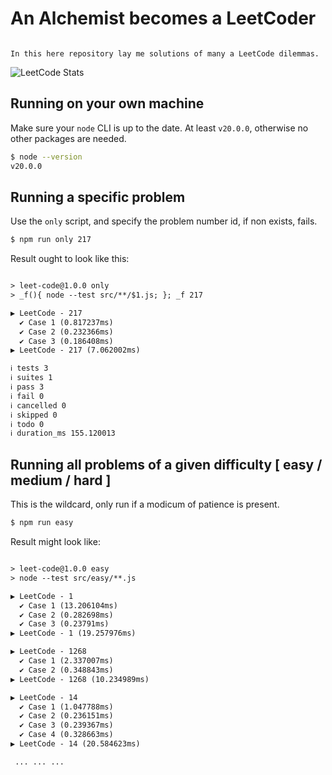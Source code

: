 # An Alchemist becomes a LeetCoder
```

In this here repository lay me solutions of many a LeetCode dilemmas.

```
![LeetCode Stats](https://leetcard.jacoblin.cool/elf-alchemist?theme=dark&font=Fira%20Code)

## Running on your own machine
Make sure your `node` CLI is up to the date. At least `v20.0.0`, otherwise no other packages are needed.

```sh
$ node --version
v20.0.0
```

## Running a specific problem
Use the `only` script, and specify the problem number id, if non exists, fails.

```sh
$ npm run only 217
```

Result ought to look like this:
```txt

> leet-code@1.0.0 only
> _f(){ node --test src/**/$1.js; }; _f 217

▶ LeetCode - 217
  ✔ Case 1 (0.817237ms)
  ✔ Case 2 (0.232366ms)
  ✔ Case 3 (0.186408ms)
▶ LeetCode - 217 (7.062002ms)

ℹ tests 3
ℹ suites 1
ℹ pass 3
ℹ fail 0
ℹ cancelled 0
ℹ skipped 0
ℹ todo 0
ℹ duration_ms 155.120013

```

## Running all problems of a given difficulty [ easy / medium / hard ]
This is the wildcard, only run if a modicum of patience is present.

```sh
$ npm run easy
```

Result might look like:
```txt

> leet-code@1.0.0 easy
> node --test src/easy/**.js

▶ LeetCode - 1
  ✔ Case 1 (13.206104ms)
  ✔ Case 2 (0.282698ms)
  ✔ Case 3 (0.23791ms)
▶ LeetCode - 1 (19.257976ms)

▶ LeetCode - 1268
  ✔ Case 1 (2.337007ms)
  ✔ Case 2 (0.348843ms)
▶ LeetCode - 1268 (10.234989ms)

▶ LeetCode - 14
  ✔ Case 1 (1.047788ms)
  ✔ Case 2 (0.236151ms)
  ✔ Case 3 (0.239367ms)
  ✔ Case 4 (0.328663ms)
▶ LeetCode - 14 (20.584623ms)

 ... ... ...

```
